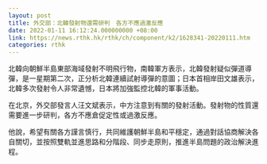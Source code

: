 ```yaml
---
layout: post
title: 外交部：北韓發射物還需研判　各方不應過激反應
date: 2022-01-11 16:12:24.000000000 +08:00
link: https://news.rthk.hk/rthk/ch/component/k2/1628341-20220111.htm
categories: rthk
---
```


北韓向朝鮮半島東部海域發射不明飛行物，南韓軍方表示，北韓發射疑似彈道導彈，是一星期第二次，正分析北韓連續試射導彈的意圖；日本首相岸田文雄表示，北韓多次發射令人非常遺憾，日本將加強監控北韓的軍事活動。

在北京，外交部發言人汪文斌表示，中方注意到有關的發射活動。發射物的性質還需要進一步研判，各方不應倉促定性或過激反應。

他說，希望有關各方謹言慎行，共同維護朝鮮半島和平穩定，通過對話協商解決各自關切，並按照雙軌並進思路和分階段、同步走原則，推進半島問題的政治解決進程。
